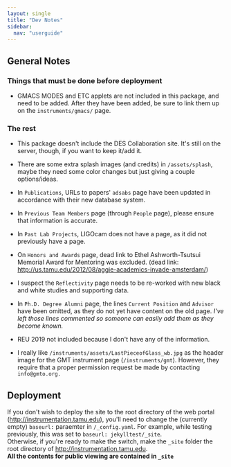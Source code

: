 ```yaml
---
layout: single
title: "Dev Notes"
sidebar:
  nav: "userguide"
---
```

## General Notes
### Things that must be done before deployment
- GMACS MODES and ETC applets are not included in this package, and need to be added. After they have been added, be sure to link them up on the `instruments/gmacs/` page.


### The rest
- This package doesn't include the DES Collaboration site. It's still on the server, though, if you want to keep it/add it.
- There are some extra splash images (and credits) in `/assets/splash`, maybe they need some color changes but just giving a couple options/ideas.
- In `Publications`, URLs to papers' `adsabs` page have been updated in accordance with their new database system.  
- In `Previous Team Members` page (through `People` page), please ensure that information is accurate.  
- In `Past Lab Projects`, LIGOcam does not have a page, as it did not previously have a page.  
- On `Honors and Awards` page, dead link to Ethel Ashworth-Tsutsui Memorial Award for Mentoring was excluded. (dead link: http://us.tamu.edu/2012/08/aggie-academics-invade-amsterdam/)  

- I suspect the `Reflectivity` page needs to be re-worked with new black and white studies and supporting data.  
- In `Ph.D. Degree Alumni` page, the lines `Current Position` and `Advisor`  have been omitted, as they do not yet have content on the old page. *I've left those lines commented so someone can easily add them as they become known.*  
- REU 2019 not included because I don't have any of the information.  
- I really like `/instruments/assets/LastPieceofGlass_wb.jpg` as the header image for the GMT instrument page (`/instruments/gmt`). However, they require that a proper permission request be made by contacting `info@gmto.org.`  

## Deployment
If you don't wish to deploy the site to the root directory of the web portal (http://instrumentation.tamu.edu), you'll need to change the (currently empty) `baseurl:` paraemter in `/_config.yaml`. For example, while testing previously, this was set to `baseurl: jekylltest/_site`.  
Otherwise, if you're ready to make the switch, make the `_site` folder the root directory of http://instrumentation.tamu.edu.  
**All the contents for public viewing are contained in `_site`**